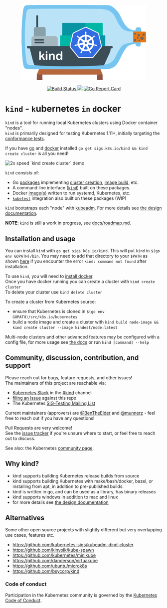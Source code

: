 <p align="center"><img src="./logo/logo.png" width="400x" /></p>
<p align="center"><a href="https://prow.k8s.io/?job=ci-kind-build">
<!-- prow build badge, godoc, and go report card-->
<img alt="Build Status" src="https://prow.k8s.io/badge.svg?jobs=ci-kind-build">
</a> <a href="https://godoc.org/sigs.k8s.io/kind"><img src="https://godoc.org/sigs.k8s.io/kind?status.svg"></a> <a href="https://goreportcard.com/report/sigs.k8s.io/kind"><img alt="Go Report Card" src="https://goreportcard.com/badge/sigs.k8s.io/kind" /></a></p>

# `kind` - `k`ubernetes `in` `d`ocker

`kind` is a tool for running local Kubernetes clusters using Docker container "nodes".  
`kind` is primarily designed for testing Kubernetes 1.11+, initially targeting the [conformance tests].

If you have [go] and [docker] installed `go get sigs.k8s.io/kind && kind create cluster` is all you need!

<img src="https://gist.githubusercontent.com/BenTheElder/621bc321fc6d9506fd936feb36d32dd0/raw/7fe14e9d0929cab428929ca6c501abc990c07359/kind-create-cluster.gif" alt="2x speed `kind create cluster` demo" />

`kind` consists of:
 - Go [packages][packages] implementing [cluster creation][cluster package], [image build][build package], etc.
 - A command line interface ([`kind`][kind cli]) built on these packages.
 - Docker [image(s)][images] written to run systemd, Kubernetes, etc.
 - [`kubetest`][kubetest] integration also built on these packages (WIP)

`kind` bootstraps each "node" with [kubeadm][kubeadm]. For more details see [the design documentation][design doc].  

**NOTE**: `kind` is still a work in progress, see [docs/roadmap.md].

## Installation and usage

You can install `kind` with `go get sigs.k8s.io/kind`. This will put `kind` in
`$(go env GOPATH)/bin`. You may need to add that directory to your `$PATH` as
shown [here](https://golang.org/doc/code.html#GOPATH) if you encounter the error
`kind: command not found` after installation.

To use `kind`, you will need to [install docker].  
Once you have docker running you can create a cluster with `kind create cluster`  
To delete your cluster use `kind delete cluster`

<!--TODO(bentheelder): improve this part of the guide-->
To create a cluster from Kubernetes source:
- ensure that Kubernetes is cloned in `$(go env GOPATH)/src/k8s.io/kubernetes`
- build a node image and create a cluster with `kind build node-image && kind create cluster --image kindest/node:latest`

Multi-node clusters and other advanced features may be configured with a config
file, for more usage see [the docs][user guide] or run `kind [command] --help`

## Community, discussion, contribution, and support

Please reach out for bugs, feature requests, and other issues!  
The maintainers of this project are reachable via:

- [Kubernetes Slack] in the [#kind] channel
- [filing an issue] against this repo
- The Kubernetes [SIG-Testing Mailing List]

Current maintainers (approvers) are [@BenTheElder] and [@munnerz] - feel free to
reach out if you have any questions!

Pull Requests are very welcome!  
See the [issue tracker] if you're unsure where to start, or feel free to reach out to discuss.

See also: the Kubernetes [community page].

## Why kind?

 - kind supports building Kubernetes release builds from source
 - kind supports building Kubernetes with make/bash/docker, bazel, or installing from apt, in addition to pre-published builds.
 - kind is written in go, and can be used as a library, has binary releases
 - kind supports windows in addition to mac and linux
 - for more details see [the design documentation][design doc]

## Alternatives

Some other open source projects with slightly different but very overlapping use cases, features etc.

- https://github.com/kubernetes-sigs/kubeadm-dind-cluster
- https://github.com/kinvolk/kube-spawn
- https://github.com/kubernetes/minikube
- https://github.com/danderson/virtuakube
- https://github.com/ubuntu/microk8s
- https://github.com/bsycorp/kind

### Code of conduct

Participation in the Kubernetes community is governed by the [Kubernetes Code of Conduct].

<!--links-->
[go]: https://golang.org/
[docker]: https://www.docker.com/
[community page]: http://kubernetes.io/community/
[Kubernetes Code of Conduct]: code-of-conduct.md
[Go Report Card Badge]: https://goreportcard.com/badge/sigs.k8s.io/kind
[Go Report Card]: https://goreportcard.com/report/sigs.k8s.io/kind
[conformance tests]: https://github.com/kubernetes/community/blob/master/contributors/devel/conformance-tests.md
[packages]: ./pkg
[cluster package]: ./pkg/cluster
[build package]: ./pkg/build
[kind cli]: ./main.go
[images]: ./images
[kubetest]: https://github.com/kubernetes/test-infra/tree/master/kubetest
[kubeadm]: https://kubernetes.io/docs/reference/setup-tools/kubeadm/kubeadm/
[design doc]: ./docs/design/
[user guide]: ./docs/user/
[the docs]: ./docs
[SIG-Testing Mailing List]: https://groups.google.com/forum/#!forum/kubernetes-sig-testing
[issue tracker]: https://github.com/kubernetes-sigs/kind/issues
[filing an issue]: https://github.com/kubernetes-sigs/kind/issues/new
[Kubernetes Slack]: http://slack.k8s.io/
[#kind]: https://kubernetes.slack.com/messages/CEKK1KTN2/
[docs/roadmap.md]: ./docs/roadmap.md
[install docker]: https://docs.docker.com/install/
[@BenTheElder]: https://github.com/BenTheElder
[@munnerz]: https://github.com/munnerz
